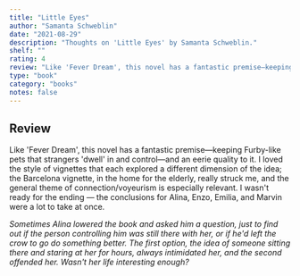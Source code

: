 ```yaml
---
title: "Little Eyes"
author: "Samanta Schweblin"
date: "2021-08-29"
description: "Thoughts on 'Little Eyes' by Samanta Schweblin."
shelf: ""
rating: 4
review: "Like 'Fever Dream', this novel has a fantastic premise—keeping Furby-like pets that strangers 'dwell' in and control—and an eerie quality to it. I loved the style of vignettes that each explored a different dimension of the idea; the Barcelona vignette, in the home for the elderly, really struck me, and the general theme of connection/voyeurism is especially relevant. I wasn't ready for the ending — the conclusions for Alina, Enzo, Emilia, and Marvin were a lot to take at once.<br/><br/><i>Sometimes Alina lowered the book and asked him a question, just to find out if the person controlling him was still there with her, or if he'd left the crow to go do something better. The first option, the idea of someone sitting there and staring at her for hours, always intimidated her, and the second offended her. Wasn't her life interesting enough?</i>"
type: "book"
category: "books"
notes: false
---
```


## Review

Like 'Fever Dream', this novel has a fantastic premise—keeping Furby-like pets that strangers 'dwell' in and control—and an eerie quality to it. I loved the style of vignettes that each explored a different dimension of the idea; the Barcelona vignette, in the home for the elderly, really struck me, and the general theme of connection/voyeurism is especially relevant. I wasn't ready for the ending — the conclusions for Alina, Enzo, Emilia, and Marvin were a lot to take at once.

_Sometimes Alina lowered the book and asked him a question, just to find out if the person controlling him was still there with her, or if he'd left the crow to go do something better. The first option, the idea of someone sitting there and staring at her for hours, always intimidated her, and the second offended her. Wasn't her life interesting enough?_
